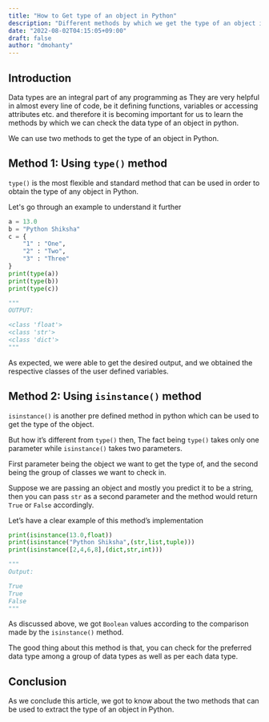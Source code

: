 ```yaml
---
title: "How to Get type of an object in Python"
description: "Different methods by which we get the type of an object in Python"
date: "2022-08-02T04:15:05+09:00"
draft: false
author: "dmohanty"
---
```


## Introduction

Data types are an integral part of any programming as They are very helpful in almost every line of code, be it defining functions, variables or accessing attributes etc. and therefore it is becoming important for us to learn the methods by which we can check the data type of an object in python.

We can use two methods to get the type of an object in Python.

## Method 1: Using `type()` method

`type()` is the most flexible and standard method that can be used in order to obtain the type of any object in Python.

Let's go through an example to understand it further

```python
a = 13.0
b = "Python Shiksha"
c = {
    "1" : "One",
    "2" : "Two",
    "3" : "Three"
}
print(type(a))
print(type(b))
print(type(c))

"""
OUTPUT: 

<class 'float'>
<class 'str'>
<class 'dict'>
"""
```


As expected, we were able to get the desired output, and we obtained the respective classes of the user defined variables.


## Method 2: Using `isinstance()` method

`isinstance()` is another pre defined method in python which can be used to get the type of the object.

But how it’s different from `type()` then, The fact being `type()` takes only one parameter while `isinstance()` takes two parameters.

First parameter being the object we want to get the type of, and the second being the group of classes we want to check in.

Suppose we are passing an object and mostly you predict it to be a string, then you can pass `str` as a second parameter and the method would return `True` or `False` accordingly.

Let’s have a clear example of this method’s implementation

```python
print(isinstance(13.0,float))
print(isinstance("Python Shiksha",(str,list,tuple)))
print(isinstance([2,4,6,8],(dict,str,int)))

"""
Output:

True
True
False
"""

```

As discussed above, we got `Boolean` values according to the comparison made by the `isinstance()` method.

The good thing about this method is that, you can check for the preferred data type among a group of data types as well as per each data type.

## Conclusion

As we conclude this article, we got to know about the two methods that can be used to extract the type of an object in Python.
